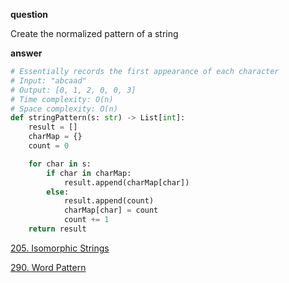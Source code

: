 **question**

Create the normalized pattern of a string

**answer**

```py
# Essentially records the first appearance of each character
# Input: "abcaad"
# Output: [0, 1, 2, 0, 0, 3]
# Time complexity: O(n)
# Space complexity: O(n)
def stringPattern(s: str) -> List[int]:
    result = []
    charMap = {}
    count = 0

    for char in s:
        if char in charMap:
            result.append(charMap[char])
        else:
            result.append(count)
            charMap[char] = count
            count += 1
    return result
```

[205. Isomorphic Strings](https://leetcode.com/problems/isomorphic-strings/description)

[290. Word Pattern](https://leetcode.com/problems/word-pattern/description)
